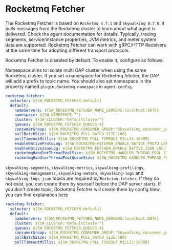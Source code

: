 # Rocketmq Fetcher

The Rocketmq Fetcher is based on `Rocketmq 4.7.1` and `Skywalking 8.7.0`. it pulls messages from the Rocketmq cluster to learn about what agent is delivered. Check the agent documentation for details. Typically, tracing segments, service/instance properties, JVM metrics, and meter system data are supported.  Rocketmq Fetcher can work with gRPC/HTTP Receivers at the same time for adopting different transport protocols.

Rocketmq Fetcher is disabled by default. To enable it, configure as follows.

Namespace aims to isolate multi OAP cluster when using the same Rocketmq cluster.
If you set a namespace for Rocketmq fetcher, the OAP will add a prefix to topic name. You should also set namespace in the property named `plugin.Rocketmq.namespace` in `agent.config`.

```yaml
rocketmq-fetcher:
  selector: ${SW_ROCKETMQ_FETCHER:default}
  default:
    nameServers: ${SW_ROCKETMQ_FETCHER_NAME_SERVERS:localhost:9876}
    namespace: ${SW_NAMESPACE:""}
    cluster: ${SW_CLUSTER:"DefaultCluster"}
    queues: ${SW_ROCKETMQ_FETCHER_QUEUES:4}
    consumerGroup: ${SW_ROCKETMQ_CONSUMER_GROUP:"Skywalking_consumer_group"}
    pullBatchSize: ${SW_ROCKETMQ_PULL_BATCH_SIZE:100}
    pollTimeoutMillis: ${SW_ROCKETMQ_POLL_TIMEOUT_MILLIS:10000}
    enableNativeProtoLog: ${SW_ROCKETMQ_FETCHER_ENABLE_NATIVE_PROTO_LOG:false}
    enableNativeJsonLog: ${SW_ROCKETMQ_FETCHER_ENABLE_NATIVE_JSON_LOG:false}
    rocketmqHandlerThreadPoolSize: ${SW_ROCKETMQ_HANDLER_THREAD_POOL_SIZE:-1}
    rocketmqHandlerThreadPoolQueueSize: ${SW_ROCKETMQ_HANDLER_THREAD_POOL_QUEUE_SIZE:-1}
```

`skywalking-segments`, `skywalking-metrics`, `skywalking-profilings`, `skywalking-managements`, `skywalking-meters`, `skywalking-logs`
and `skywalking-logs-json` topics are required by `Rocketmq-fetcher`.
If they do not exist, you can create them by yourself before the OAP server starts. If you don't create topic, Rocketmq Fetcher will create them by config blew. 
you can find explanation [here](https://github.com/apache/rocketmq/blob/master/docs/en/Configuration_Client.md)
```yaml
rocketmq-fetcher:
  selector: ${SW_ROCKETMQ_FETCHER:default}
  default:
    nameServers: ${SW_ROCKETMQ_FETCHER_NAME_SERVERS:localhost:9876}
    cluster: ${SW_CLUSTER:"DefaultCluster"}
    queues: ${SW_ROCKETMQ_FETCHER_QUEUES:4}
    consumerGroup: ${SW_ROCKETMQ_CONSUMER_GROUP:"Skywalking_consumer_group"}
    pullBatchSize: ${SW_ROCKETMQ_PULL_BATCH_SIZE:100}
    pollTimeoutMillis: ${SW_ROCKETMQ_POLL_TIMEOUT_MILLIS:10000}
```
